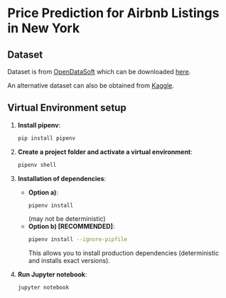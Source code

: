 # Price Prediction for Airbnb Listings in New York

## Dataset

Dataset is from [OpenDataSoft](https://public.opendatasoft.com/explore/dataset/air-bnb-listings/information/?disjunctive.neighbourhood&disjunctive.column_10&disjunctive.city) which can be downloaded [here](https://data.insideairbnb.com/united-states/ny/new-york-city/2024-04-06/data/listings.csv.gz).

An alternative dataset can also be obtained from [Kaggle](https://www.kaggle.com/datasets/dgomonov/new-york-city-airbnb-open-data).

## Virtual Environment setup

1. **Install pipenv**:

   ```bash
   pip install pipenv
   ```

2. **Create a project folder and activate a virtual environment**:

   ```bash
   pipenv shell
   ```

3. **Installation of dependencies**:

   - **Option a)**:
     ```bash
     pipenv install
     ```
     (may not be deterministic)
   - **Option b) [RECOMMENDED]**:
     ```bash
     pipenv install --ignore-pipfile
     ```
     This allows you to install production dependencies (deterministic and installs exact versions).

4. **Run Jupyter notebook**:
   ```bash
   jupyter notebook
   ```
